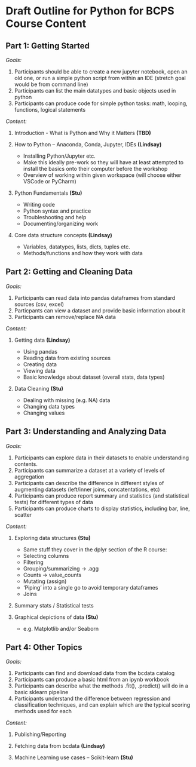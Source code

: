 # Draft Outline for Python for BCPS Course Content
## Part 1: Getting Started

*Goals:*
1.	Participants should be able to create a new jupyter notebook, open an old one, or run a simple python script from within an IDE (stretch goal would be from command line)
2.	Participants can list the main datatypes and basic objects used in python
3.	Participants can produce code for simple python tasks: math, looping, functions, logical statements 

*Content:*
1. Introduction - What is Python and Why it Matters **(TBD)**

2. How to Python – Anaconda, Conda, Jupyter, IDEs **(Lindsay)**
     - Installing Python/Jupyter etc. 
     -	Make this ideally pre-work so they will have at least attempted to install the basics onto their computer before the workshop
     -	Overview of working within given workspace (will choose either VSCode or PyCharm)

3. Python Fundamentals **(Stu)**
   -	Writing code
   -	Python syntax and practice
   -	Troubleshooting and help
   -	Documenting/organizing work
   
4. Core data structure concepts **(Lindsay)**
   - Variables, datatypes, lists, dicts, tuples etc. 
   - Methods/functions and how they work with data

## Part 2: Getting and Cleaning Data

*Goals:*
1.	Participants can read data into pandas dataframes from standard sources (csv, excel)
2.	Particpants can view a dataset and provide basic information about it 
3.	Participants can remove/replace NA data

*Content:*
1. Getting data **(Lindsay)**
   - Using pandas 
   - Reading data from existing sources
   - Creating data
   - Viewing data
   - Basic knowledge about dataset (overall stats, data types)

2. Data Cleaning **(Stu)**
   - Dealing with missing (e.g. NA) data 
   - Changing data types
   - Changing values


## Part 3: Understanding and Analyzing Data
*Goals:*
1.	Participants can explore data in their datasets to enable understanding contents.
2.	Participants can summarize a dataset at a variety of levels of aggregation
3.	Participants can describe the difference in different styles of augmenting datasets (left/inner joins, concatentations, etc) 
4.	Participants can produce report summary and statistics (and statistical tests) for different types of data
5.	Participants can produce charts to display statistics, including bar, line, scatter

*Content:*

1. Exploring data structures **(Stu)**
    -	Same stuff they cover in the dplyr section of the R course:
    - Selecting columns
    - Filtering
    - Grouping/summarizing -> .agg
    - Counts -> value_counts
    - Mutating (assign)
    - ‘Piping’ into a single go to avoid temporary dataframes
    - Joins 

2. Summary stats / Statistical tests 

3. Graphical depictions of data **(Stu)**
   -	e.g. Matplotlib and/or Seaborn 


## Part 4: Other Topics
*Goals:*
1.	Participants can find and download data from the bcdata catalog
2.	Participants can produce a basic html from an ipynb workbook
3.	Participants can describe what the methods .fit(), .predict() will do in a basic sklearn pipeline
4.	Participants understand the difference between regression and classification techniques, and can explain which are the typical scoring methods used for each 

*Content:*

1. Publishing/Reporting 

2. Fetching data from bcdata **(Lindsay)**

3. Machine Learning use cases – Scikit-learn **(Stu)**



